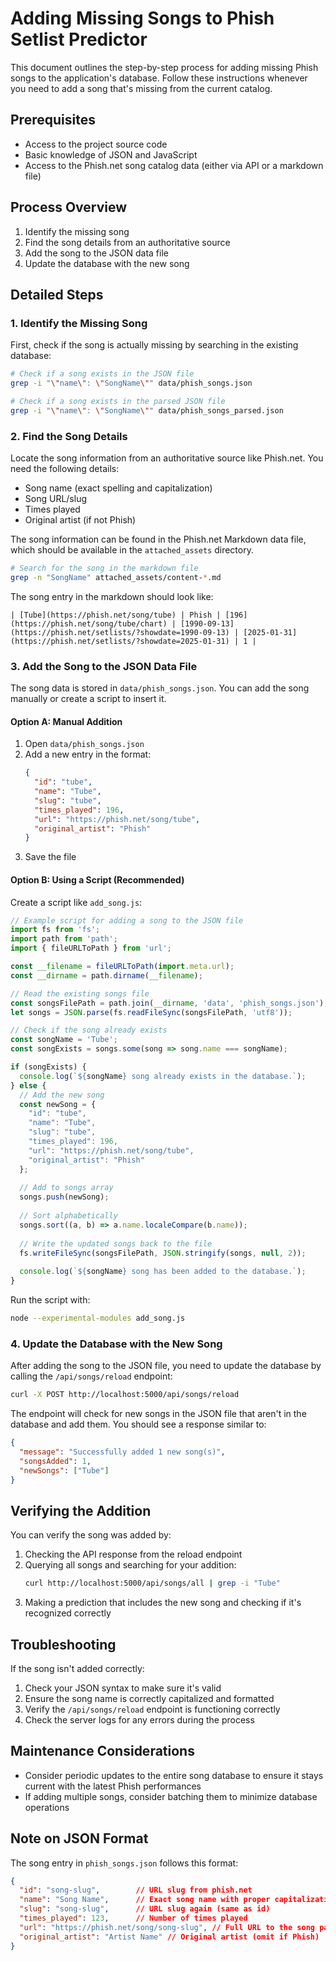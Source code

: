 # Adding Missing Songs to Phish Setlist Predictor

This document outlines the step-by-step process for adding missing Phish songs to the application's database. Follow these instructions whenever you need to add a song that's missing from the current catalog.

## Prerequisites

- Access to the project source code
- Basic knowledge of JSON and JavaScript
- Access to the Phish.net song catalog data (either via API or a markdown file)

## Process Overview

1. Identify the missing song
2. Find the song details from an authoritative source
3. Add the song to the JSON data file
4. Update the database with the new song

## Detailed Steps

### 1. Identify the Missing Song

First, check if the song is actually missing by searching in the existing database:

```bash
# Check if a song exists in the JSON file
grep -i "\"name\": \"SongName\"" data/phish_songs.json

# Check if a song exists in the parsed JSON file
grep -i "\"name\": \"SongName\"" data/phish_songs_parsed.json
```

### 2. Find the Song Details

Locate the song information from an authoritative source like Phish.net. You need the following details:
- Song name (exact spelling and capitalization)
- Song URL/slug
- Times played
- Original artist (if not Phish)

The song information can be found in the Phish.net Markdown data file, which should be available in the `attached_assets` directory.

```bash
# Search for the song in the markdown file
grep -n "SongName" attached_assets/content-*.md
```

The song entry in the markdown should look like:
```
| [Tube](https://phish.net/song/tube) | Phish | [196](https://phish.net/song/tube/chart) | [1990-09-13](https://phish.net/setlists/?showdate=1990-09-13) | [2025-01-31](https://phish.net/setlists/?showdate=2025-01-31) | 1 |
```

### 3. Add the Song to the JSON Data File

The song data is stored in `data/phish_songs.json`. You can add the song manually or create a script to insert it.

#### Option A: Manual Addition

1. Open `data/phish_songs.json`
2. Add a new entry in the format:
   ```json
   {
     "id": "tube",
     "name": "Tube",
     "slug": "tube",
     "times_played": 196,
     "url": "https://phish.net/song/tube",
     "original_artist": "Phish"
   }
   ```
3. Save the file

#### Option B: Using a Script (Recommended)

Create a script like `add_song.js`:

```javascript
// Example script for adding a song to the JSON file
import fs from 'fs';
import path from 'path';
import { fileURLToPath } from 'url';

const __filename = fileURLToPath(import.meta.url);
const __dirname = path.dirname(__filename);

// Read the existing songs file
const songsFilePath = path.join(__dirname, 'data', 'phish_songs.json');
let songs = JSON.parse(fs.readFileSync(songsFilePath, 'utf8'));

// Check if the song already exists
const songName = 'Tube';
const songExists = songs.some(song => song.name === songName);

if (songExists) {
  console.log(`${songName} song already exists in the database.`);
} else {
  // Add the new song
  const newSong = {
    "id": "tube",
    "name": "Tube",
    "slug": "tube",
    "times_played": 196,
    "url": "https://phish.net/song/tube",
    "original_artist": "Phish"
  };
  
  // Add to songs array
  songs.push(newSong);
  
  // Sort alphabetically
  songs.sort((a, b) => a.name.localeCompare(b.name));
  
  // Write the updated songs back to the file
  fs.writeFileSync(songsFilePath, JSON.stringify(songs, null, 2));
  
  console.log(`${songName} song has been added to the database.`);
}
```

Run the script with:
```bash
node --experimental-modules add_song.js
```

### 4. Update the Database with the New Song

After adding the song to the JSON file, you need to update the database by calling the `/api/songs/reload` endpoint:

```bash
curl -X POST http://localhost:5000/api/songs/reload
```

The endpoint will check for new songs in the JSON file that aren't in the database and add them. You should see a response similar to:

```json
{
  "message": "Successfully added 1 new song(s)",
  "songsAdded": 1,
  "newSongs": ["Tube"]
}
```

## Verifying the Addition

You can verify the song was added by:

1. Checking the API response from the reload endpoint
2. Querying all songs and searching for your addition:
   ```bash
   curl http://localhost:5000/api/songs/all | grep -i "Tube"
   ```
3. Making a prediction that includes the new song and checking if it's recognized correctly

## Troubleshooting

If the song isn't added correctly:

1. Check your JSON syntax to make sure it's valid
2. Ensure the song name is correctly capitalized and formatted
3. Verify the `/api/songs/reload` endpoint is functioning correctly
4. Check the server logs for any errors during the process

## Maintenance Considerations

- Consider periodic updates to the entire song database to ensure it stays current with the latest Phish performances
- If adding multiple songs, consider batching them to minimize database operations

## Note on JSON Format

The song entry in `phish_songs.json` follows this format:
```json
{
  "id": "song-slug",        // URL slug from phish.net
  "name": "Song Name",      // Exact song name with proper capitalization
  "slug": "song-slug",      // URL slug again (same as id)
  "times_played": 123,      // Number of times played
  "url": "https://phish.net/song/song-slug", // Full URL to the song page
  "original_artist": "Artist Name" // Original artist (omit if Phish)
}
```